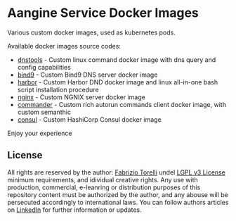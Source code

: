 # Aangine Service Docker Images

Various custom docker images, used as kubernetes pods.

Available docker images source codes:

* [dnstools](/dnstools) - Custom linux command docker image with dns query and config capabilities
* [bind9](/bind9) - Custom Bind9 DNS server docker image
* [harbor](/harbor) - Custom Harbor DND docker image and linux all-in-one bash script installation procedure
* [nginx](/nginx) - Custom NGNIX server docker image
* [commander](/commander) - Custom rich autorun commands client docker image, with custom semanthic
* [consul](/consul) - Custom HashiCorp Consul docker image



Enjoy your experience


## License

All rights are reserved by the author: [Fabrizio Torelli](mailto:hellgate75@gmail.com) undel [LGPL v3 License](/LICENSE) minimum requirements, and idividual creative rights. Any use with production, commercial, e-leanring or distribution purposes of this repository content must be authorized by the author, and any abouse will be persecuted accordingly to international laws. You can follow authors articles on [LinkedIn](https://www.linkedin.com/in/fabriziotorelli) for further information or updates.
